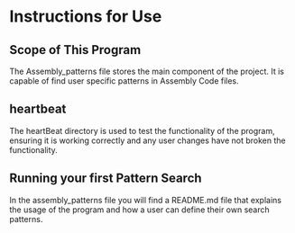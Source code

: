 # Instructions for Use

## Scope of This Program

The Assembly_patterns file stores the main component of the project.
It is capable of find user specific patterns in Assembly Code files.

## heartbeat
The heartBeat directory is used to test the functionality of the program,
ensuring it is working correctly and any user changes have not broken the functionality.

## Running your first Pattern Search
In the assembly_patterns file you will find a README.md file that explains the usage of the
program and how a user can define their own search patterns.
